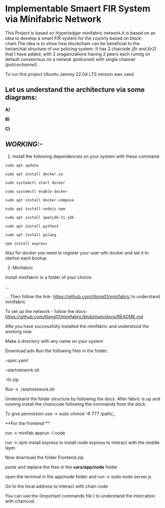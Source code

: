 # Implementable Smaert FIR System via Minifabric Network

This Project is based on Hyperledger minifabric network.It is based on an idea to develop a smart FIR system for the counrty based on block chain.The idea is to show how blockchain can be beneficial to the heirarchial structure of our policing system. It has 2 chaicode *(fir and fir2)* that I have added, with 2 oraganizations having 2 peers each runnig on default consesnsus on a netwok *(policenet)* with single channel *(policechannel)* .

To run this project Ubuntu Jammy 22.04 LTS version was used.

## __Let us understand the architecture via some diagrams:__

__A)__

__B)__

__C)__



## __*WORKING:-*__

1) Install the following dependencies on your system with these command: 
   
   
   
```
sudo apt update

sudo apt install docker.io

sudo systemctl start docker

sudo systemctl enable docker

sudo apt install docker-compose

sudo apt install nodejs npm

sudo apt install openjdk-11-jdk

sudo apt install python3

sudo apt install golang

npm install express
```

Also for docker you need to register your user wth docker and set it to starton each bootup 

2) Minifabric

  Install minifabric in a folder of your choice:
  
...

...
Then follow the link- https://github.com/litong01/minifabric to understand minifabric 

To set up the network - follow the docs- https://github.com/litong01/minifabric/blob/main/docs/README.md

Afte you have successfully installed the minifabric and understood the working now.

Make a directory with any name on your system

Download adn Run the following files in the folder:

-spec.yaml

-startnetwork.sh

-fir.zip

Run -> ./startnetwork.sh 

Understand the folder structure by following the docs.
After fabric is up and running install the chaincode following the commands from the dock

To give permission use -> sudo chmod -R 777 /path/,,

**For the frontend **:

run -> minifab apprun -l node

run -> npm install express   to install node express to interact with the middle layer.

Now download the folder Frontend.zip

paste and replace the files in the **vars/app/node** folder

open the terminal in the app/node folder and    run -> sudo node server.js

Go to the local address to interact with chain code


You can use the (Important commands file ) to understand the intercation with chaincod.
